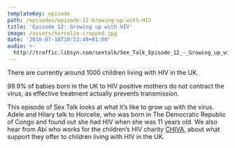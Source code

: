 ```yaml
---
templateKey: episode
path: /episodes/episode-12-Growing-up-with-HIV
title: 'Episode 12: Growing up with HIV'
image: /assets/horcelie-cropped.jpg
date: '2018-07-18T10:53:49+01:00'
audio: >-
  http://traffic.libsyn.com/sextalk/Sex_Talk_Episode_12_-_Growing_up_with_HIV_Podcast.mp3
---
```

There are currently around 1000 children living with HIV in the UK.

99.9% of babies born in the UK to HIV positive mothers do not contract the virus, as effective treatment actually prevents transmission.

This episode of Sex Talk looks at what it’s like to grow up with the virus. Adele and Hilary talk to Horcelie, who was born in The Democratic Republic of Congo and found out she had HIV when she was 11 years old. We also hear from Abi who works for the children’s HIV charity [CHIVA](https://www.chiva.org.uk/), about what support they offer to children living with HIV in the UK.
